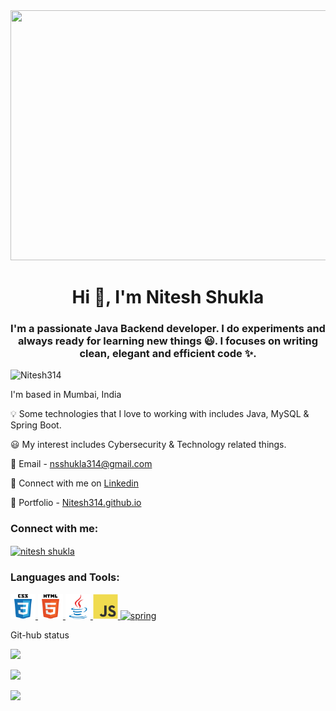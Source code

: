 <img align="" width="1000" height="400" src="https://www.mo.agency/hubfs/So%20you%20want%20to%20be%20a%20web%20developer.png" alt="">
<h1 align="center">Hi 👋, I'm Nitesh Shukla</h1>

<h3 align="center">I'm a passionate Java Backend  developer. I do experiments and always ready for learning new things 😃. I focuses on writing clean, elegant and efficient code ✨.</h3>



<p align="left"> <img src="https://komarev.com/ghpvc/?username=Nitesh314&label=Profile%20views&color=0e75b6&style=flat" alt="Nitesh314" /> </p>

I'm based in Mumbai, India

💡 Some technologies that I love to working with includes Java, MySQL & Spring Boot.

😃 My interest includes Cybersecurity & Technology related things.

📧 Email - nsshukla314@gmail.com

🤝 Connect with me on [Linkedin](https://www.linkedin.com/in/nitesh-shukla-b1b47623b/)

💼 Portfolio - [Nitesh314.github.io](https://Nitesh314.github.io)


<h3 align="left">Connect with me:</h3>
<p align="left">

<a href="https://www.linkedin.com/in/nitesh-shukla-b1b47623b/" target="blank"><img align="center" src="https://raw.githubusercontent.com/rahuldkjain/github-profile-readme-generator/master/src/images/icons/Social/linked-in-alt.svg" alt="nitesh shukla" height="30" width="40" /></a>


<h3 align="left">Languages and Tools:</h3>
<p align="left"> <a href="https://www.w3schools.com/css/" target="_blank" rel="noreferrer"> <img src="https://raw.githubusercontent.com/devicons/devicon/master/icons/css3/css3-original-wordmark.svg" alt="css3" width="40" height="40"/> </a> <a href="https://www.w3.org/html/" target="_blank" rel="noreferrer"> <img src="https://raw.githubusercontent.com/devicons/devicon/master/icons/html5/html5-original-wordmark.svg" alt="html5" width="40" height="40"/> </a> <a href="https://www.java.com" target="_blank" rel="noreferrer"> <img src="https://raw.githubusercontent.com/devicons/devicon/master/icons/java/java-original.svg" alt="java" width="40" height="40"/> </a> <a href="https://developer.mozilla.org/en-US/docs/Web/JavaScript" target="_blank" rel="noreferrer"> <img src="https://raw.githubusercontent.com/devicons/devicon/master/icons/javascript/javascript-original.svg" alt="javascript" width="40" height="40"/> </a> <a href="https://spring.io/" target="_blank" rel="noreferrer"> <img src="https://www.vectorlogo.zone/logos/springio/springio-icon.svg" alt="spring" width="40" height="40"/> </a> </p>

Git-hub status

![](https://github-readme-stats.vercel.app/api?username=Nitesh314&theme=react&hide_border=false&include_all_commits=true&count_private=false)<br/>

![](https://github-readme-streak-stats.herokuapp.com/?user=Nitesh314&theme=react&hide_border=false)<br/>

![](https://github-readme-stats.vercel.app/api/top-langs/?username=Nitesh314&theme=react&hide_border=false&include_all_commits=true&count_private=false&layout=compact)

